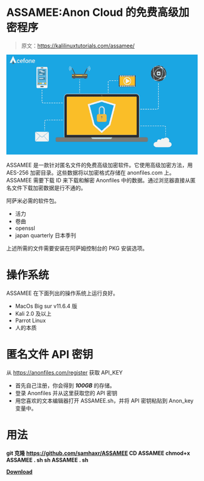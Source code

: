 # ASSAMEE:Anon Cloud 的免费高级加密程序

> 原文：<https://kalilinuxtutorials.com/assamee/>

[![](img//79568b4a271b7ec60eb85a47def78ed8.png)](https://blogger.googleusercontent.com/img/b/R29vZ2xl/AVvXsEhtw7f3Uuq1uQEBWoAjuFt1pHtJZ5Bq9me5WPbuGxzCYQt6WQ90Mbb0cTO5iCagidUHo3vfqkqpSCF_QGaFX8dSDCCpyZ-r8fsYfvYg-dyQ8HpiFJ_-cMyG49FD4vZfgSfkI0UelF2m4OXbgYTWP-PF9phLOML2z1LXDjPH_LBoUAFKhAYg1b54VEnY/s728/how-cloud-cryptography-helps-you-to-transfer-content-safely.png)

ASSAMEE 是一款针对匿名文件的免费高级加密软件。它使用高级加密方法，用 AES-256 加密目录。这些数据将以加密格式存储在 anonfiles.com 上。ASSAMEE 需要下载 ID 来下载和解密 Anonfiles 中的数据。通过浏览器直接从匿名文件下载加密数据是行不通的。

阿萨米必需的软件包。

*   活力
*   卷曲
*   openssl
*   japan quarterly 日本季刊

上述所需的文件需要安装在阿萨姆控制台的 PKG 安装选项。

# 操作系统

ASSAMEE 在下面列出的操作系统上运行良好。

*   MacOs Big sur v11.6.4 版
*   Kali 2.0 及以上
*   Parrot Linux
*   人的本质

# 匿名文件 API 密钥

从 https://anonfiles.com/register 获取 API_KEY

*   首先自己注册，你会得到 ***100GB*** 的存储。
*   登录 Anonfiles 并从这里获取您的 API 密钥
*   用您喜欢的文本编辑器打开 ASSAMEE.sh，并将 API 密钥粘贴到 Anon_key 变量中。

# 用法

**git 克隆 https://github.com/samhaxr/ASSAMEE
CD ASSAMEE
chmod+x ASSAMEE . sh
sh ASSAMEE . sh**

[**Download**](https://github.com/samhaxr/ASSAMEE)